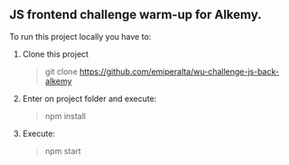 ## JS frontend challenge warm-up for Alkemy.

To run this project locally you have to:

1. Clone this project

   > git clone https://github.com/emiperalta/wu-challenge-js-back-alkemy

2. Enter on project folder and execute:

   > npm install

3. Execute:

   > npm start
